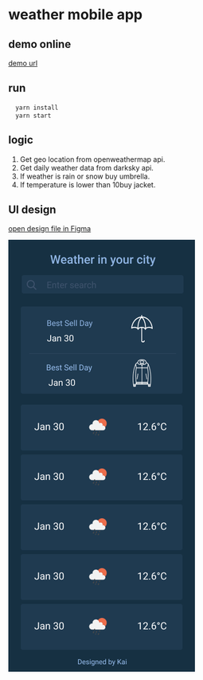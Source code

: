 # weather mobile app

## demo online

[demo url](https://weather-app.1033523998.now.sh/)

## run

```
  yarn install
  yarn start
```

## logic

1. Get geo location from openweathermap api.
2. Get daily weather data from darksky api.
3. If weather is rain or snow buy umbrella.
4. If temperature is lower than 10buy jacket.

## UI design

[open design file in Figma](https://www.figma.com/file/BCl0y1PwSO7op6HTehwOOz/weather-app?node-id=0%3A1)

![UI](./design.png)
